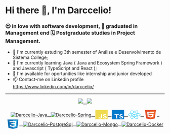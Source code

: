 # Hi there 👋, I'm Darccelio! 
### 😍 in love with software development, 🎯 graduated in Management end 🗓️ Postgraduate studies in Project Management.

<!--
**Darccelio/darccelio** is a ✨ _special_ ✨ repository because its `README.md` (this file) appears on your GitHub profile.

Here are some ideas to get you started:

- 🔭 I’m currently working on ...
- 🌱 I’m currently learning ...
- 👯 I’m looking to collaborate on ...
- 🤔 I’m looking for help with ...
- 💬 Ask me about ...
- 📫 How to reach me: ...
- 😄 Pronouns: ...
- ⚡ Fun fact: ...
-->

- 🔭 I'm currently estuding 3th semester of Análise e Desenvolvimento de Sistema College;
- 🌱 I'm currently learning Java ( Java and Ecosystem Spring Framework ) and Javascript ( TypeScript and React );
- 🤙 I'm available for oportunities like internship and junior developed
- 📫 Contact-me on Linkedin profile https://www.linkedin.com/in/darccelio/

<hr>

<div align="center">
  <a href="https://github.com/darccelio/">
  <img height="180em" src="https://github-readme-stats.vercel.app/api?username=darccelio&show_icons=true&theme=github_dark&include_all_commits=true&count_private=true"/>
  &nbsp 
  <img height="180em" src="https://github-readme-stats.vercel.app/api/top-langs/?username=darccelio&layout=compact&langs_count=10&theme=github_dark"/>
</div>
  
  
<div style="display: inline_block" align="center"><br>
  <img align="center" alt="Darccelio-Java" height="30" width="40" src="https://cdn.jsdelivr.net/gh/devicons/devicon/icons/java/java-original.svg"/>
  &nbsp 
  <img align="center" alt="Darccelio-Spring" height="30" width="40" src="https://cdn.jsdelivr.net/gh/devicons/devicon/icons/spring/spring-original-wordmark.svg"/>
  &nbsp 
  <img align="center" alt="Darccelio-Js" height="30" width="40" src="https://raw.githubusercontent.com/devicons/devicon/master/icons/javascript/javascript-plain.svg"/>
  &nbsp 
  <img align="center" alt="Darccelio-Ts" height="30" width="40" src="https://raw.githubusercontent.com/devicons/devicon/master/icons/typescript/typescript-plain.svg"/>
  &nbsp
  <img align="center" alt="Darccelio-React" height="30" width="40" src="https://raw.githubusercontent.com/devicons/devicon/master/icons/react/react-original.svg"/>
  &nbsp
  <img align="center" alt="Darccelio-HTML" height="30" width="40" src="https://raw.githubusercontent.com/devicons/devicon/master/icons/html5/html5-original.svg"/>
  &nbsp
  <img align="center" alt="Darccelio-CSS" height="30" width="40" src="https://raw.githubusercontent.com/devicons/devicon/master/icons/css3/css3-original.svg"/>
  &nbsp
  <img align="center" alt="Darccelio-PostgreSql" height="30" width="40" src="https://cdn.jsdelivr.net/gh/devicons/devicon/icons/postgresql/postgresql-original-wordmark.svg" />
  &nbsp
  <img align="center" alt="Darccelio-Mongo" height="30" width="40" src="https://cdn.jsdelivr.net/gh/devicons/devicon/icons/mongodb/mongodb-original-wordmark.svg" />
  &nbsp 
  <img align="center" alt="Darccelio-Docker" height="30" width="40"src="https://cdn.jsdelivr.net/gh/devicons/devicon/icons/docker/docker-original.svg" />
</div>

